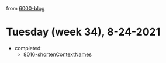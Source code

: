 from [6000-blog](../../../6000-blog.md)
# Tuesday (week 34), 8-24-2021
- completed:
    - [8016-shortenContextNames](8016-shortenContextNames.md)